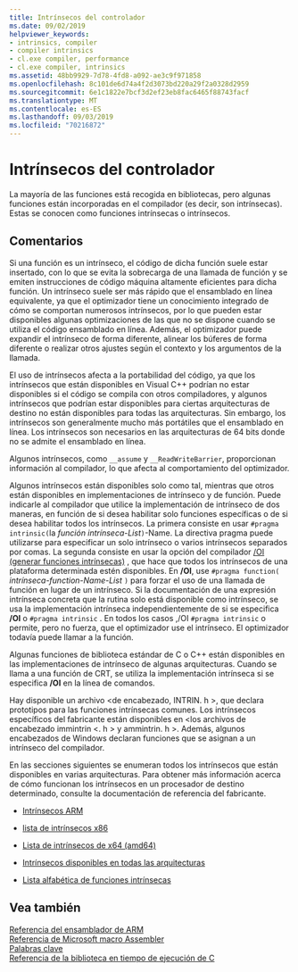 ```yaml
---
title: Intrínsecos del controlador
ms.date: 09/02/2019
helpviewer_keywords:
- intrinsics, compiler
- compiler intrinsics
- cl.exe compiler, performance
- cl.exe compiler, intrinsics
ms.assetid: 48bb9929-7d78-4fd8-a092-ae3c9f971858
ms.openlocfilehash: 8c101de6d74a4f2d3073bd220a29f2a0328d2959
ms.sourcegitcommit: 6e1c1822e7bcf3d2ef23eb8fac6465f88743facf
ms.translationtype: MT
ms.contentlocale: es-ES
ms.lasthandoff: 09/03/2019
ms.locfileid: "70216872"
---
```

# <a name="compiler-intrinsics"></a>Intrínsecos del controlador

La mayoría de las funciones está recogida en bibliotecas, pero algunas funciones están incorporadas en el compilador (es decir, son intrínsecas). Estas se conocen como funciones intrínsecas o intrínsecos.

## <a name="remarks"></a>Comentarios

Si una función es un intrínseco, el código de dicha función suele estar insertado, con lo que se evita la sobrecarga de una llamada de función y se emiten instrucciones de código máquina altamente eficientes para dicha función. Un intrínseco suele ser más rápido que el ensamblado en línea equivalente, ya que el optimizador tiene un conocimiento integrado de cómo se comportan numerosos intrínsecos, por lo que pueden estar disponibles algunas optimizaciones de las que no se dispone cuando se utiliza el código ensamblado en línea. Además, el optimizador puede expandir el intrínseco de forma diferente, alinear los búferes de forma diferente o realizar otros ajustes según el contexto y los argumentos de la llamada.

El uso de intrínsecos afecta a la portabilidad del código, ya que los intrínsecos que están disponibles en Visual C++ podrían no estar disponibles si el código se compila con otros compiladores, y algunos intrínsecos que podrían estar disponibles para ciertas arquitecturas de destino no están disponibles para todas las arquitecturas. Sin embargo, los intrínsecos son generalmente mucho más portátiles que el ensamblado en línea. Los intrínsecos son necesarios en las arquitecturas de 64 bits donde no se admite el ensamblado en línea.

Algunos intrínsecos, como `__assume` y `__ReadWriteBarrier`, proporcionan información al compilador, lo que afecta al comportamiento del optimizador.

Algunos intrínsecos están disponibles solo como tal, mientras que otros están disponibles en implementaciones de intrínseco y de función. Puede indicarle al compilador que utilice la implementación de intrínseco de dos maneras, en función de si desea habilitar solo funciones específicas o de si desea habilitar todos los intrínsecos. La primera consiste en usar `#pragma intrinsic(`la *función intrínseca-List*`)`-Name. La directiva pragma puede utilizarse para especificar un solo intrínseco o varios intrínsecos separados por comas. La segunda consiste en usar la opción del compilador [/OI (generar funciones intrínsecas)](../build/reference/oi-generate-intrinsic-functions.md) , que hace que todos los intrínsecos de una plataforma determinada estén disponibles. En **/OI**, use `#pragma function(` *intrínseca-function-Name-List* `)` para forzar el uso de una llamada de función en lugar de un intrínseco. Si la documentación de una expresión intrínseca concreta que la rutina solo está disponible como intrínseco, se usa la implementación intrínseca independientemente de si se especifica **/OI** o `#pragma intrinsic` . En todos los casos ,/OI `#pragma intrinsic` o permite, pero no fuerza, que el optimizador use el intrínseco. El optimizador todavía puede llamar a la función.

Algunas funciones de biblioteca estándar de C o C++ están disponibles en las implementaciones de intrínseco de algunas arquitecturas. Cuando se llama a una función de CRT, se utiliza la implementación intrínseca si se especifica **/OI** en la línea de comandos.

Hay disponible un archivo \<de encabezado, INTRIN. h >, que declara prototipos para las funciones intrínsecas comunes. Los intrínsecos específicos del fabricante están disponibles en \<los archivos de encabezado immintrin \<. h > y ammintrin. h >. Además, algunos encabezados de Windows declaran funciones que se asignan a un intrínseco del compilador.

En las secciones siguientes se enumeran todos los intrínsecos que están disponibles en varias arquitecturas. Para obtener más información acerca de cómo funcionan los intrínsecos en un procesador de destino determinado, consulte la documentación de referencia del fabricante.

- [Intrínsecos ARM](../intrinsics/arm-intrinsics.md)

- [lista de intrínsecos x86](../intrinsics/x86-intrinsics-list.md)

- [Lista de intrínsecos de x64 (amd64)](../intrinsics/x64-amd64-intrinsics-list.md)

- [Intrínsecos disponibles en todas las arquitecturas](../intrinsics/intrinsics-available-on-all-architectures.md)

- [Lista alfabética de funciones intrínsecas](../intrinsics/alphabetical-listing-of-intrinsic-functions.md)

## <a name="see-also"></a>Vea también

[Referencia del ensamblador de ARM](../assembler/arm/arm-assembler-reference.md)<br/>
[Referencia de Microsoft macro Assembler](../assembler/masm/microsoft-macro-assembler-reference.md)<br/>
[Palabras clave](../cpp/keywords-cpp.md)<br/>
[Referencia de la biblioteca en tiempo de ejecución de C](../c-runtime-library/c-run-time-library-reference.md)